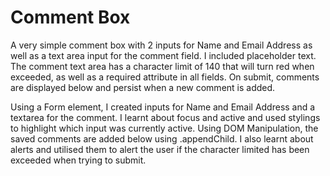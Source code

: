 # Comment Box

A very simple comment box with 2 inputs for Name and Email Address as well as a text area input for the comment field. I included placeholder text. The comment text area has a character limit of 140 that will turn red when exceeded, as well as a required attribute in all fields. On submit, comments are displayed below and persist when a new comment is added.

Using a Form element, I created inputs for Name and Email Address and a textarea for the comment. I learnt about focus and active and used stylings to highlight which input was currently active. Using DOM Manipulation, the saved comments are added below using .appendChild. I also learnt about alerts and utilised them to alert the user if the character limited has been exceeded when trying to submit.

